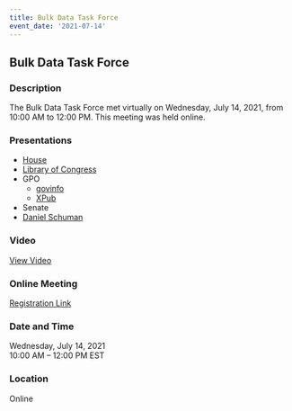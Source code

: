 ```yaml
---
title: Bulk Data Task Force
event_date: '2021-07-14'
---
```


## Bulk Data Task Force

### Description
The Bulk Data Task Force met virtually on Wednesday, July 14, 2021, from 10:00 AM to 12:00 PM. This meeting was held online.     

### Presentations
* [House](https://usgpo.github.io/innovation/resources/BDTF20210714/BulkDataTaskForce-July-14-2021-PublicMeeting-RELEASED.pdf)    
* [Library of Congress](https://usgpo.github.io/innovation/resources/BDTF20210714/congressdotgov-recent-enhancements-july-2021-bdtf-hub.pptx)  
* GPO  
  * [govinfo](https://www.govinfo.gov/features/bulk-data-task-force-meeting-july-2021)  
  * [XPub](https://usgpo.github.io/innovation/resources/BDTF20210714/XPub-BDTF-Update-2021-07-14-v1.ppt)  
* Senate  
* [Daniel Schuman](https://usgpo.github.io/innovation/resources/BDTF20210714/Schuman.pptx)  

### Video
[View Video](https://vimeo.com/575002139/2718cb3162)  

### Online Meeting  
[Registration Link](https://ushr.webex.com/ushr/onstage/g.php?MTID=ee17372cddac8dafece4230d189dd4d33)  

### Date and Time
Wednesday, July 14, 2021  
10:00 AM – 12:00 PM EST  

### Location
Online  


